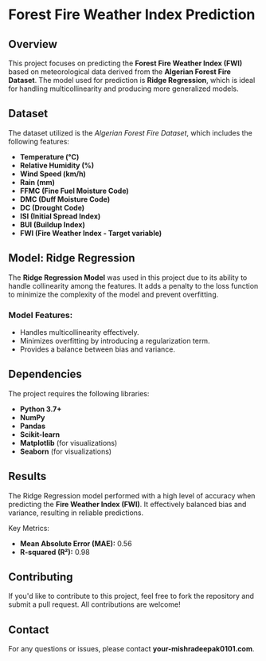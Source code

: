  <h1>Forest Fire Weather Index Prediction</h1>

<h2>Overview</h2>
    <p>This project focuses on predicting the <strong>Forest Fire Weather Index (FWI)</strong> based on meteorological data derived from the <strong>Algerian Forest Fire Dataset</strong>. The model used for prediction is <strong>Ridge Regression</strong>, which is ideal for handling multicollinearity and producing more generalized models.</p>

<h2>Dataset</h2>
    <p>The dataset utilized is the <em>Algerian Forest Fire Dataset</em>, which includes the following features:</p>
    <ul>
        <li><strong>Temperature (°C)</strong></li>
        <li><strong>Relative Humidity (%)</strong></li>
        <li><strong>Wind Speed (km/h)</strong></li>
        <li><strong>Rain (mm)</strong></li>
        <li><strong>FFMC (Fine Fuel Moisture Code)</strong></li>
        <li><strong>DMC (Duff Moisture Code)</strong></li>
        <li><strong>DC (Drought Code)</strong></li>
        <li><strong>ISI (Initial Spread Index)</strong></li>
        <li><strong>BUI (Buildup Index)</strong></li>
        <li><strong>FWI (Fire Weather Index - Target variable)</strong></li>
    </ul>

<h2>Model: Ridge Regression</h2>
    <p>The <strong>Ridge Regression Model</strong> was used in this project due to its ability to handle collinearity among the features. It adds a penalty to the loss function to minimize the complexity of the model and prevent overfitting.</p>

<h3>Model Features:</h3>
    <ul>
        <li>Handles multicollinearity effectively.</li>
        <li>Minimizes overfitting by introducing a regularization term.</li>
        <li>Provides a balance between bias and variance.</li>
    </ul>

    


<h2>Dependencies</h2>
    <p>The project requires the following libraries:</p>
    <ul>
        <li><strong>Python 3.7+</strong></li>
        <li><strong>NumPy</strong></li>
        <li><strong>Pandas</strong></li>
        <li><strong>Scikit-learn</strong></li>
        <li><strong>Matplotlib</strong> (for visualizations)</li>
         <li><strong>Seaborn</strong> (for visualizations)</li>
    </ul>

<h2>Results</h2>
    <p>The Ridge Regression model performed with a high level of accuracy when predicting the <strong>Fire Weather Index (FWI)</strong>. It effectively balanced bias and variance, resulting in reliable predictions.</p>
    <p>Key Metrics:</p>
    <ul>
        <li><strong>Mean Absolute Error (MAE):</strong>  0.56</li>
        <li><strong>R-squared (R²):</strong> 0.98</li>
    </ul>

<h2>Contributing</h2>
    <p>If you'd like to contribute to this project, feel free to fork the repository and submit a pull request. All contributions are welcome!</p>

   

<h2>Contact</h2>
    <p>For any questions or issues, please contact <strong>your-mishradeepak0101.com</strong>.</p>
